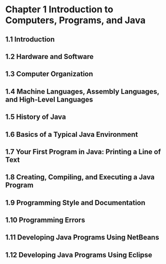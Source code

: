 <!-- Objectives
■To understand computer basics, programs, and operating systems
(§§1.2–1.4).
■To describe the relationship between Java and the World Wide Web
(§1.5).
■To understand the meaning of Java language specification, API,
JDK™, JRE™, and IDE (§1.6).
■To write a simple Java program (§1.7).
■To display output on the console (§1.7).
■To explain the basic syntax of a Java program (§1.7).
■To create, compile, and run Java programs (§1.8).
■To use sound Java programming style and document programs
properly (§1.9).
■To explain the differences between syntax errors, runtime errors, and
logic errors (§1.10).
■To develop Java programs using NetBeans™ (§1.11).
■To develop Java programs using Eclipse™ (§1.12).
Introduction
to Computers,
Programs, and Java™
CHAPTER
1
24  Chapter 1    Introduction to Computers, Programs, and Java™
bus
1.1  Introduction
The central theme of this book is to learn how to solve problems by writing a program.
This book is about programming. So, what is programming? The term programming means to
create (or develop) software, which is also called a program. In basic terms, software contains
instructions that tell a computer—or a computerized device—what to do.
Software is all around you, even in devices you might not think would need it. Of course,
you expect to find and use software on a personal computer, but software also plays a role in
running airplanes, cars, cell phones, and even toasters. On a personal computer, you use word
processors to write documents, web browsers to explore the Internet, and e-mail programs to
send and receive messages. These programs are all examples of software. Software develop-
ers create software with the help of powerful tools called programming languages.
This book teaches you how to create programs by using the Java programming language.
There are many programming languages, some of which are decades old. Each language was
invented for a specific purpose—to build on the strengths of a previous language, for exam-
ple, or to give the programmer a new and unique set of tools. Knowing there are so many
programming languages available, it would be natural for you to wonder which one is best.
However, in truth, there is no “best” language. Each one has its own strengths and weak-
nesses. Experienced programmers know one language might work well in some situations,
whereas a different language may be more appropriate in other situations. For this reason,
seasoned programmers try to master as many different programming languages as they can,
giving them access to a vast arsenal of software-development tools.
If you learn to program using one language, you should find it easy to pick up other lan-
guages. The key is to learn how to solve problems using a programming approach. That is the
main theme of this book.
You are about to begin an exciting journey: learning how to program. At the outset, it is
helpful to review computer basics, programs, and operating systems (OSs). If you are already
familiar with such terms as central processing unit (CPU), memory, disks, operating systems,
and programming languages, you may skip Sections 1.2–1.4.
1.2  What Is a Computer?
A computer is an electronic device that stores and processes data.
A computer includes both hardware and software. In general, hardware comprises the visi-
ble, physical elements of the computer, and software provides the invisible instructions that
control the hardware and make it perform specific tasks. Knowing computer hardware isn’t
essential to learning a programming language, but it can help you better understand the ef-
fects that a program’s instructions have on the computer and its components. This section
introduces computer hardware components and their functions.
A computer consists of the following major hardware components (see Figure 1.1):
■
■A central processing unit (CPU)
■
■Memory (main memory)
■
■Storage devices (such as disks and CDs)
■
■Input devices (such as the mouse and the keyboard)
■
■Output devices (such as monitors and printers)
■
■Communication devices (such as modems and network interface cards (NIC))
A computer’s components are interconnected by a subsystem called a bus. You can think
of a bus as a sort of system of roads running among the computer’s components; data and
power travel along the bus from one part of the computer to another. In personal computers,
Point
Key
what is programming?
programming
program
Point
Key
hardware
software
1.2  What Is a Computer?  25
the bus is built into the computer’s motherboard, which is a circuit case that connects all of
the parts of a computer together.
1.2.1  Central Processing Unit
The central processing unit (CPU) is the computer’s brain. It retrieves instructions from the
memory and executes them. The CPU usually has two components: a control unit and an
arithmetic/logic unit. The control unit controls and coordinates the actions of the other com-
ponents. The arithmetic/logic unit performs numeric operations (addition, subtraction, multi-
plication, and division) and logical operations (comparisons).
Today’s CPUs are built on small silicon semiconductor chips that contain millions of tiny
electric switches, called transistors, for processing information.
Every computer has an internal clock that emits electronic pulses at a constant rate. These
pulses are used to control and synchronize the pace of operations. A higher clock speed enables
more instructions to be executed in a given period of time. The unit of measurement of clock
speed is the hertz (Hz), with 1 Hz equaling 1 pulse per second. In the 1990s, computers mea-
sured clock speed in megahertz (MHz, i.e., 1 million pulses per second), but CPU speed has
been improving continuously; the clock speed of a computer is now usually stated in gigahertz
(GHz, i.e., 1 billion pulses per second). Intel’s newest processors run at about 3 GHz.
CPUs were originally developed with only one core. The core is the part of the processor
that performs the reading and executing of instructions. In order to increase the CPU pro-
cessing power, chip manufacturers are now producing CPUs that contain multiple cores. A
multicore CPU is a single component with two or more independent cores. Today’s consumer
computers typically have two, four, and even eight separate cores. Soon, CPUs with dozens or
even hundreds of cores will be affordable.
1.2.2  Bits and Bytes
Before we discuss memory, let’s look at how information (data and programs) are stored in
a computer.
A computer is really nothing more than a series of switches. Each switch exists in two
states: on or off. Storing information in a computer is simply a matter of setting a sequence of
switches on or off. If the switch is on, its value is 1. If the switch is off, its value is 0. These 0s
and 1s are interpreted as digits in the binary number system and are called bits (binary digits).
The minimum storage unit in a computer is a byte. A byte is composed of eight bits. A
small number such as 3 can be stored as a single byte. To store a number that cannot fit into a
single byte, the computer uses several bytes.
Data of various kinds, such as numbers and characters, are encoded as a series of bytes.
As a programmer, you don’t need to worry about the encoding and decoding of data, which
the computer system performs automatically, based on the encoding scheme. An encoding
scheme is a set of rules that govern how a computer translates characters and numbers into
data with which the computer can actually work. Most schemes translate each character into
motherboard
CPU
speed
hertz
megahertz
gigahertz
core
bits
byte
encoding scheme
Memory
e.g., Disk, CD,
and Tape
e.g., Modem,
and NIC
e.g., Keyboard,
Mouse
e.g., Monitor,
Printer
CPU
Bus
Storage
Devices
Communication
Devices
Input
Devices
Output
Devices
Figure 1.1  A computer consists of a CPU, memory, storage devices, input devices, output
devices, and communication devices.
26  Chapter 1    Introduction to Computers, Programs, and Java™
a predetermined string of bits. In the popular ASCII encoding scheme, for example, the char-
acter C is represented as 01000011 in 1 byte.
A computer’s storage capacity is measured in bytes and multiples of the byte, as follows:
■A kilobyte (KB) is about 1,000 bytes.
■A megabyte (MB) is about 1 million bytes.
■A gigabyte (GB) is about 1 billion bytes.
■A terabyte (TB) is about 1 trillion bytes.
A typical one-page word document might take 20 KB. Therefore, 1 MB can store 50 pages
of documents, and 1 GB can store 50,000 pages of documents. A typical two-hour high-­
resolution movie might take 8 GB, so it would require 160 GB to store 20 movies.
1.2.3  Memory
A computer’s memory consists of an ordered sequence of bytes for storing programs as well
as data with which the program is working. You can think of memory as the computer’s work
area for executing a program. A program and its data must be moved into the computer’s
memory before they can be executed by the CPU.
Every byte in the memory has a unique address, as shown in Figure 1.2. The address is
used to locate the byte for storing and retrieving the data. Since the bytes in the memory can
be accessed in any order, the memory is also referred to as random-access memory (RAM).
kilobyte (KB)
megabyte (MB)
gigabyte (GB)
terabyte (TB)
memory
unique address
RAM
01000011
01110010
01100101
01110111
00000011
Encoding for character C
Encoding for character r
Encoding for character e
Encoding for character w
Decimal number 3
2000
2001
2002
2003
2004
Memory address
Memory content
Figure 1.2  Memory stores data and program instructions in uniquely addressed memory
locations.
Today’s personal computers usually have at least 4 GB of RAM, but they more commonly
have 8 to 32 GB installed. Generally speaking, the more RAM a computer has, the faster it
can operate, but there are limits to this simple rule of thumb.
A memory byte is never empty, but its initial content may be meaningless to your program.
The current content of a memory byte is lost whenever new information is placed in it.
Like the CPU, memory is built on silicon semiconductor chips that have millions of tran-
sistors embedded on their surface. Compared to CPU chips, memory chips are less compli-
cated, slower, and less expensive.
1.2.4  Storage Devices
A computer’s memory (RAM) is a volatile form of data storage: Any information that has
been saved in memory is lost when the system’s power is turned off. Programs and data are
permanently stored on storage devices and are moved, when the computer actually uses them,
to memory, which operates at much faster speeds than permanent storage devices can.
storage devices
1.2  What Is a Computer?  27
There are four main types of storage devices:
■Magnetic disk drives
■Optical disc drives (CD and DVD)
■Universal serial bus (USB) flash drives
■Cloud storage
Drives are devices for operating a medium, such as disks and CDs. A storage medium
physically stores data and program instructions. The drive reads data from the medium and
writes data onto the medium.
Disks
A computer usually has at least one hard disk drive. Hard disks are used for permanently
storing data and programs. Newer computers have hard disks that can store from 1 terabyte
of data to 4 terabytes of data. Hard disk drives are usually encased inside the computer, but
removable hard disks are also available.
CDs and DVDs
CD stands for compact disc. There are three types of CDs: CD-ROM, CD-R, and CD-RW.
A CD-ROM is a prepressed disc. It was popular for distributing software, music, and video.
Software, music, and video are now increasingly distributed on the Internet without using
CDs. A CD-R (CD-Recordable) is a write-once medium. It can be used to record data once
and read any number of times. A CD-RW (CD-ReWritable) can be used like a hard disk; that
is, you can write data onto the disc, then overwrite that data with new data. A single CD can
hold up to 700 MB.
DVD stands for digital versatile disc or digital video disc. DVDs and CDs look alike, and
you can use either to store data. A DVD can hold more information than a CD; a standard
DVD’s storage capacity is 4.7 GB. There are two types of DVDs: DVD-R (Recordable) and
DVD-RW (ReWritable).
USB Flash Drives
Universal serial bus (USB) connectors allow the user to attach many kinds of peripheral de-
vices to the computer. You can use an USB to connect a printer, digital camera, mouse, exter-
nal hard disk drive, and other devices to the computer.
An USB flash drive is a device for storing and transporting data. A flash drive is small—about
the size of a pack of gum. It acts like a portable hard drive that can be plugged into your com-
puter’s USB port. USB flash drives are currently available with up to 256 GB storage capacity.
Cloud Storage
Storing data on the cloud is becoming popular. Many companies provide cloud service on the
Internet. For example, you can store Microsoft Office documents in Google Docs. Google
Docs can be accessed from docs.google.com on the Chrome browser. The documents can be
easily shared with others. Microsoft OneDrive is provided free to Windows user for storing
files. The data stored in the cloud can be accessed from any device on the Internet.
1.2.5  Input and Output Devices
Input and output devices let the user communicate with the computer. The most common
input devices are the keyboard and mouse. The most common output devices are monitors
and printers.
drive
hard disk
CD-ROM
CD-R
CD-RW
DVD
28  Chapter 1    Introduction to Computers, Programs, and Java™
network interface card (NIC)
local area network (LAN)
The Keyboard
A keyboard is a device for entering input. Compact keyboards are available without a nu-
meric keypad.
Function keys are located across the top of the keyboard and are prefaced with the letter F.
Their functions depend on the software currently being used.
A modifier key is a special key (such as the Shift, Alt, and Ctrl keys) that modifies the nor-
mal action of another key when the two are pressed simultaneously.
The numeric keypad, located on the right side of most keyboards, is a separate set of keys
styled like a calculator to use for quickly entering numbers.
Arrow keys, located between the main keypad and the numeric keypad, are used to move
the mouse pointer up, down, left, and right on the screen in many kinds of programs.
The Insert, Delete, Page Up, and Page Down keys are used in word processing and other
programs for inserting text and objects, deleting text and objects, and moving up or down
through a document one screen at a time.
The Mouse
A mouse is a pointing device. It is used to move a graphical pointer (usually in the shape of
an arrow) called a cursor around the screen, or to click on-screen objects (such as a button) to
trigger them to perform an action.
The Monitor
The monitor displays information (text and graphics). The screen resolution and dot pitch
determine the quality of the display.
The screen resolution specifies the number of pixels in horizontal and vertical dimensions of the
display device. Pixels (short for “picture elements”) are tiny dots that form an image on the screen.
A common resolution for a 17-inch screen, for example, is 1,024 pixels wide and 768 pixels high.
The resolution can be set manually. The higher the resolution, the sharper and clearer the image is.
The dot pitch is the amount of space between pixels, measured in millimeters. The smaller
the dot pitch, the sharper is the display.
Touchscreens
The cellphones, tablets, appliances, electronic voting machines, as well as some computers
use touchscreens. A touchscreen is integrated with a monitor to enable users to enter input
and control the display using a finger.
1.2.6  Communication Devices
Computers can be networked through communication devices, such as a dial-up modem
­(modulator/demodulator), a digital subscriber line (DSL) or cable modem, a wired network
interface card, or a wireless adapter.
■A dial-up modem uses a phone line to dial a phone number to connect to the Internet
and can transfer data at a speed up to 56,000 bps (bits per second).
■A digital subscriber line (DSL) connection also uses a standard phone line, but it can
transfer data 20 times faster than a standard dial-up modem. Dial-up modem was
used in the 90s and is now replaced by DSL and cable modem.
■A cable modem uses the cable line maintained by the cable company and is generally
faster than DSL.
■A network interface card (NIC) is a device that connects a computer to a local area
network (LAN). LANs are commonly used to connect computers within a limited
function key
modifier key
numeric keypad
arrow keys
Insert key
Delete key
Page Up key
Page Down key
screen resolution
pixels
dot pitch
dial-up modem
digital subscriber line (DSL)
cable modem
1.3  Programming Languages  29
area such as a school, a home, and an office. A high-speed NIC called 1000BaseT
can transfer data at 1,000 million bits per second (mbps).
■
■Wi-Fi, a special type of wireless networking, is common in homes, businesses, and
schools to connect computers, phones, tablets, and printers to the Internet without
the need for a physical wired connection.
Note
Answers to the CheckPoint questions are available at www.pearsonglobaleditions
.com/liang. Choose this book and click Companion Website to select CheckPoint.
1.2.1	 What are hardware and software?
1.2.2	 List the five major hardware components of a computer.
1.2.3	 What does the acronym CPU stand for? What unit is used to measure CPU speed?
1.2.4	 What is a bit? What is a byte?
1.2.5	 What is memory for? What does RAM stand for? Why is memory called RAM?
1.2.6	 What unit is used to measure memory size? What unit is used to measure disk size?
1.2.7	 What is the primary difference between memory and a storage device?
1.3  Programming Languages
Computer programs, known as software, are instructions that tell a computer what to do.
Computers do not understand human languages, so programs must be written in a language a
computer can use. There are hundreds of programming languages, and they were developed
to make the programming process easier for people. However, all programs must be con-
verted into the instructions the computer can execute.
1.3.1  Machine Language
A computer’s native language, which differs among different types of computers, is its
­machine language—a set of built-in primitive instructions. These instructions are in the form
of binary code, so if you want to give a computer an instruction in its native language, you
have to enter the instruction as binary code. For example, to add two numbers, you might
have to write an instruction in binary code as follows:
1101101010011010
1.3.2  Assembly Language
Programming in machine language is a tedious process. Moreover, programs written in ma-
chine language are very difficult to read and modify. For this reason, assembly language was
created in the early days of computing as an alternative to machine languages. Assembly
language uses a short descriptive word, known as a mnemonic, to represent each of the
­machine-language instructions. For example, the mnemonic add typically means to add num-
bers, and sub means to subtract numbers. To add the numbers 2 and 3 and get the result, you
might write an instruction in assembly code as follows:
add 2, 3, result
Assembly languages were developed to make programming easier. However, because
the computer cannot execute assembly language, another program—called an assembler—is
used to translate assembly-language programs into machine code, as shown in Figure 1.3.
Writing code in assembly language is easier than in machine language. However, it is still
tedious to write code in assembly language. An instruction in assembly language essentially
million bits per second (mbps)
Wi-Fi
Point
Check
Point
Key
machine language
assembly language
assembler
30  Chapter 1    Introduction to Computers, Programs, and Java™
corresponds to an instruction in machine code. Writing in assembly language requires that
you know how the CPU works. Assembly language is referred to as a low-level language,
because assembly language is close in nature to machine language and is machine dependent.
1.3.3  High-Level Language
In the 1950s, a new generation of programming languages known as high-level languages
emerged. They are platform independent, which means that you can write a program in a
high-level language and run it in different types of machines. High-level languages are similar
to English and easy to learn and use. The instructions in a high-level programming language
are called statements. Here, for example, is a high-level language statement that computes the
area of a circle with a radius of 5:
area = 5 * 5 * 3.14159;
There are many high-level programming languages, and each was designed for a specific
purpose. Table 1.1 lists some popular ones.
low-level language
high-level language
statement
Table 1.1  Popular High-Level Programming Languages
Language
Description
Ada
Named for Ada Lovelace, who worked on mechanical general-purpose computers. ­Developed for the Department
of Defense and used mainly in defense projects.
BASIC
Beginner’s All-purpose Symbolic Instruction Code. Designed to be learned and used easily by beginners.
C
Developed at Bell Laboratories. Combines the power of an assembly language with the ease of use and portability
of a high-level language.
C++
An object-oriented language, based on C
C#
Pronounced “C Sharp.” An object-oriented programming language developed by Microsoft.
COBOL
COmmon Business Oriented Language. Used for business applications.
FORTRAN
FORmula TRANslation. Popular for scientific and mathematical applications.
Java
Developed by Sun Microsystems, now part of Oracle. An object-oriented programming language, widely used for
developing platform-independent Internet applications.
JavaScript
A Web programming language developed by Netscape
Pascal
Named for Blaise Pascal, who pioneered calculating machines in the seventeenth century. A simple, structured,
general-purpose language primarily for teaching programming.
Python
A simple general-purpose scripting language good for writing short programs.
Visual Basic
Visual Basic was developed by Microsoft. Enables the programmers to rapidly develop Windows-based
applications.
Assembler
Assembly Source File
...
add 2, 3, result
...
Machine-Code File
...
1101101010011010
...
Figure 1.3  An assembler translates assembly-language instructions into machine code.
A program written in a high-level language is called a source program or source code.
Because a computer cannot execute a source program, a source program must be translated
into machine code for execution. The translation can be done using another programming tool
called an interpreter or a compiler.
source program
source code
interpreter
compiler
1.4  Operating Systems  31
■
■An interpreter reads one statement from the source code, translates it to the machine
code or virtual machine code, then executes it right away, as shown in Figure 1.4a. Note
a statement from the source code may be translated into several machine instructions.
■
■A compiler translates the entire source code into a machine-code file, and the
­machine-code file is then executed, as shown in Figure 1.4b.
Machine-Code File
...
0101100011011100
1111100011000100
...
High-Level Source File
...
area = 5 * 5 * 3.1415;
...
(b)
Compiler
Executor
High-Level Source File
...
 area = 5 * 5 * 3.1415;
...
(a)
Interpreter
Output
Output
Figure 1.4  (a) An interpreter translates and executes a program one statement at a time. (b) A compiler translates the
entire source program into a machine-language file for execution.
User
Application Programs
Operating System
Hardware
Figure 1.5  Users and applications access the computer’s hardware via the operating system.
1.4  Operating Systems
The operating system (OS) is the most important program that runs on a computer.
The OS manages and controls a computer’s activities.
The popular operating systems for general-purpose computers are Microsoft Windows, Mac
OS, and Linux. Application programs, such as a web browser or a word processor, cannot run
unless an operating system is installed and running on the computer. Figure 1.5 shows the
interrelationship of hardware, operating system, application software, and the user.
Point
Key
operating system (OS)
1.3.1	 What language does the CPU understand?
1.3.2	 What is an assembly language? What is an assembler?
1.3.3	 What is a high-level programming language? What is a source program?
1.3.4	 What is an interpreter? What is a compiler?
1.3.5	 What is the difference between an interpreted language and a compiled language?
Point
Check
32  Chapter 1    Introduction to Computers, Programs, and Java™
The major tasks of an operating system are as follows:
■
■Controlling and monitoring system activities
■
■Allocating and assigning system resources
■
■Scheduling operations
1.4.1  Controlling and Monitoring System Activities
Operating systems perform basic tasks, such as recognizing input from the keyboard, sending
output to the monitor, keeping track of files and folders on storage devices, and controlling
peripheral devices such as disk drives and printers. An operating system must also ensure
different programs and users working at the same time do not interfere with each other. In
addition, the OS is responsible for security, ensuring unauthorized users and programs are not
allowed to access the system.
1.4.2  Allocating and Assigning System Resources
The operating system is responsible for determining what computer resources a program
needs (such as CPU time, memory space, disks, and input and output devices) and for allocat-
ing and assigning them to run the program.
1.4.3  Scheduling Operations
The OS is responsible for scheduling programs’ activities to make efficient use of system
resources. Many of today’s operating systems support techniques such as multiprogramming,
multithreading, and multiprocessing to increase system performance.
Multiprogramming allows multiple programs such as Microsoft Word, E-mail, and web
browser to run simultaneously by sharing the same CPU. The CPU is much faster than the
computer’s other components. As a result, it is idle most of the time—for example, while
waiting for data to be transferred from a disk or waiting for other system resources to respond.
A multiprogramming OS takes advantage of this situation by allowing multiple programs to
use the CPU when it would otherwise be idle. For example, multiprogramming enables you to
use a word processor to edit a file at the same time as your web browser is downloading a file.
Multithreading allows a single program to execute multiple tasks at the same time. For
instance, a word-processing program allows users to simultaneously edit text and save it to a
disk. In this example, editing and saving are two tasks within the same program. These two
tasks may run concurrently.
Multiprocessing is similar to multithreading. The difference is that multithreading is for
running multithreads concurrently within one program, but multiprocessing is for running
multiple programs concurrently using multiple processors.
1.4.1	 What is an operating system? List some popular operating systems.
1.4.2	 What are the major responsibilities of an operating system?
1.4.3	 What are multiprogramming, multithreading, and multiprocessing?
1.5  Java, the World Wide Web, and Beyond
Java is a powerful and versatile programming language for developing software run-
ning on mobile devices, desktop computers, and servers.
This book introduces Java programming. Java was developed by a team led by James Gosling
at Sun Microsystems. Sun Microsystems was purchased by Oracle in 2010. Originally called
Oak, Java was designed in 1991 for use in embedded chips in consumer electronic appliances.
multiprogramming
multithreading
multiprocessing
Point
Check
Point
Key
In 1995, renamed Java, it was redesigned for developing web applications. For the history of
Java, see www.java.com/en/javahistory/index.jsp.
Java has become enormously popular. Its rapid rise and wide acceptance can be traced to its de-
sign characteristics, particularly its promise that you can write a program once and run it ­anywhere.
As stated by its designer, Java is simple, object oriented, distributed, ­interpreted, robust, secure,
architecture neutral, portable, high performance, multithreaded, and dynamic. For the anatomy of
Java characteristics, see liveexample.pearsoncmg.com/etc/JavaCharacteristics.pdf.
Java is a full-featured, general-purpose programming language that can be used to develop
robust mission-critical applications. It is employed not only on desktop computers, but also
on servers and mobile devices. Today, more than 3 billion devices run Java. Most major
companies use Java in some applications. Most server-side applications were developed using
Java. Java was used to develop the code to communicate with and control the robotic rover on
Mars. The software for Android cell phones is developed using Java.
Java initially became attractive because Java programs can run from a web browser. Such
programs are called applets. Today applets are no longer allowed to run from a Web browser
due to security issues. Java, however, is now very popular for developing applications on web
servers. These applications process data, perform computations, and generate dynamic web-
pages. Many commercial Websites are developed using Java on the backend.
1.5.1	 Who invented Java? Which company owns Java now?
1.5.2	 What is a Java applet?
1.5.3	 What programming language does Android use?
1.6  The Java Language Specification, API, JDK,
JRE, and IDE
Java syntax is defined in the Java language specification, and the Java library is de-
fined in the Java application program interface (API). The JDK is the software for
compiling and running Java programs. An IDE is an integrated development environ-
ment for rapidly developing programs.
Computer languages have strict rules of usage. If you do not follow the rules when writing a
program, the computer will not be able to understand it. The Java language specification and
the Java API define the Java standards.
The Java language specification is a technical definition of the Java programming
­language’s syntax and semantics. You can find the complete Java language specification at
docs.oracle.com/javase/specs/.
The application program interface (API), also known as library, contains predefined
classes and interfaces for developing Java programs. The API is still expanding. You can
view the latest Java API documentation at https://docs.oracle.com/en/java/javase/11/.
Java is a full-fledged and powerful language that can be used in many ways. It comes in
three editions:
■
■Java Standard Edition (Java SE) to develop client-side applications. The applica-
tions can run on desktop.
■
■Java Enterprise Edition (Java EE) to develop server-side applications, such as Java
servlets, JavaServer Pages (JSP), and JavaServer Faces (JSF).
■
■Java Micro Edition (Java ME) to develop applications for mobile devices, such as
cell phones.
This book uses Java SE to introduce Java programming. Java SE is the foundation upon
which all other Java technology is based. There are many versions of Java SE. The latest,
Point
Check
Point
Key
Java language specification
API
library
Java SE, EE, and ME
1.6  The Java Language Specification, API, JDK, JRE, and IDE    33
34  Chapter 1    Introduction to Computers, Programs, and Java™
keyword
Java SE 11 (or simply Java 11), is used in this book. Oracle releases each version with a Java
Development Toolkit (JDK). For Java 11, the Java Development Toolkit is called JDK 11.
The JDK consists of a set of separate programs, each invoked from a command line, for
compiling, running, and testing Java programs. The program for running Java programs is
known as Java Runtime Environment (JRE). Instead of using the JDK, you can use a Java de-
velopment tool (e.g., NetBeans, Eclipse, and TextPad)—software that provides an integrated
development environment (IDE) for developing Java programs quickly. Editing, compiling,
building, debugging, and online help are integrated in one graphical user interface. You sim-
ply enter source code in one window or open an existing file in a window, and then click a
button or menu item or press a function key to compile and run the program.
1.6.1	 What is the Java language specification?
1.6.2	 What does JDK stand for? What does JRE stand for?
1.6.3	 What does IDE stand for?
1.6.4	 Are tools like NetBeans and Eclipse different languages from Java, or are they dia-
lects or extensions of Java?
1.7  A Simple Java Program
A Java program is executed from the main method in the class.
Let’s begin with a simple Java program that displays the message Welcome to Java!
on the console. (The word console is an old computer term that refers to the text entry and
display device of a computer. Console input means to receive input from the keyboard, and
console output means to display output on the monitor.) The program is given in Listing 1.1.
Listing 1.1 
Welcome.java
1  public class Welcome {
2    public static void main(String[] args) {
3      // Display message Welcome to Java! on the console
4      System.out.println("Welcome to Java!");
5    }
6  }
Java Development Toolkit
(JDK)
Java Runtime Environment
(JRE)
Integrated development
environment
Point
Check
Point
Key
what is a console?
console input
console output
VideoNote
Your first Java program
class
main method
display message
Welcome to Java!
Note the line numbers are for reference purposes only; they are not part of the program.
So, don’t type line numbers in your program.
Line 1 defines a class. Every Java program must have at least one class. Each class has a
name. By convention, class names start with an uppercase letter. In this example, the class
name is Welcome.
Line 2 defines the main method. The program is executed from the main method. A class
may contain several methods. The main method is the entry point where the program begins
execution.
A method is a construct that contains statements. The main method in this program con-
tains the System.out.println statement. This statement displays the string Welcome to
Java! on the console (line 4). String is a programming term meaning a sequence of charac-
ters. A string must be enclosed in double quotation marks. Every statement in Java ends with
a semicolon (;), known as the statement terminator.
Keywords have a specific meaning to the compiler and cannot be used for other purposes
in the program. For example, when the compiler sees the word class, it understands that
line numbers
class name
main method
string
statement terminator
1.7  A Simple Java Program  35
the word after class is the name for the class. Other keywords in this program are public,
static, and void.
Line 3 is a comment that documents what the program is and how it is constructed.
Comments help programmers to communicate and understand the program. They are not pro-
gramming statements, and thus are ignored by the compiler. In Java, comments are preceded
by two slashes (//) on a line, called a line comment, or enclosed between /* and */ on one or
several lines, called a block comment or paragraph comment. When the compiler sees //, it
ignores all text after // on the same line. When it sees /*, it scans for the next */ and ignores
any text between /* and */. Here are examples of comments:
// This application program displays Welcome to Java!
/* This application program displays Welcome to Java! */
/* This application program
   displays Welcome to Java! */
A pair of braces in a program forms a block that groups the program’s components. In
Java, each block begins with an opening brace ({) and ends with a closing brace (}). Every
class has a class block that groups the data and methods of the class. Similarly, every method
has a method block that groups the statements in the method. Blocks can be nested, meaning
that one block can be placed within another, as shown in the following code:
comment
line comment
block comment
block
match braces
case sensitive
public class Welcome {
  public static void main(String[] args) {
    System.out.println("Welcome to Java!");
 }
}
Method block
Class block
Tip
An opening brace must be matched by a closing brace. Whenever you type an opening
brace, immediately type a closing brace to prevent the missing-brace error. Most Java
IDEs automatically insert the closing brace for each opening brace.
Caution
Java source programs are case sensitive. It would be wrong, for example, to replace
main in the program with Main.
You have seen several special characters (e.g., { }, //, ;) in the program. They are
used in almost every program. Table 1.2 summarizes their uses.
The most common errors you will make as you learn to program will be syntax errors.
Like any programming language, Java has its own syntax, and you need to write code that
conforms to the syntax rules. If your program violates a rule—for example, if the semicolon
is missing, a brace is missing, a quotation mark is missing, or a word is misspelled—the Java
special characters
common errors
syntax rules
Table 1.2  Special Characters
Character
Name
Description
{}
Opening and closing braces
Denote a block to enclose statements.
()
Opening and closing parentheses
Used with methods.
[]
Opening and closing brackets
Denote an array.
//
Double slashes
Precede a comment line.
""
Opening and closing quotation marks
Enclose a string (i.e., sequence of characters).
;
Semicolon
Mark the end of a statement.
36  Chapter 1    Introduction to Computers, Programs, and Java™
compiler will report syntax errors. Try to compile the program with these errors and see what
the compiler reports.
Note
You are probably wondering why the main method is defined this way and why
System.out.println(...) is used to display a message on the console. For the
time being, simply accept that this is how things are done. Your questions will be fully
answered in subsequent chapters.
The program in Listing 1.1 displays one message. Once you understand the program, it
is easy to extend it to display more messages. For example, you can rewrite the program to
display three messages, as shown in Listing 1.2.
Listing 1.2 
WelcomeWithThreeMessages.java
1  public class WelcomeWithThreeMessages {
2    public static void main(String[] args) {
3      System.out.println("Programming is fun!");
4      System.out.println("Fundamentals First");
5      System.out.println("Problem Driven");
6    }
7  }
class
main method
display message
Programming is fun!
Fundamentals First
Problem Driven
Further, you can perform mathematical computations and display the result on the console.
Listing 1.3 gives an example of evaluating 10.5 + 2 * 3
45 - 3.5
.
Listing 1.3 
ComputeExpression.java
1  public class ComputeExpression {
2    public static void main(String[] args) {
3      System.out.print("(10.5 + 2 * 3) / (45 – 3.5) = ");
4      System.out.println((10.5 + 2 * 3) / (45 – 3.5));
5    }
6  }
class
main method
compute expression
(10.5 + 2 * 3) / (45 – 3.5) = 0.39759036144578314
The print method in line 3
System.out.print("(10.5 + 2 * 3) / (45 – 3.5) = ");
is identical to the println method except that println moves to the beginning of the next
line after displaying the string, but print does not advance to the next line when completed.
The multiplication operator in Java is *. As you can see, it is a straightforward process to
translate an arithmetic expression to a Java expression. We will discuss Java expressions fur­
ther in Chapter 2.
1.7.1
What is a keyword? List some Java keywords.
1.7.2
Is Java case sensitive? What is the case for Java keywords?
print vs. println
Point
Check
1.8  Creating, Compiling, and Executing a Java Program  37
1.7.3
What is a comment? Is the comment ignored by the compiler? How do you denote a
comment line and a comment paragraph?
1.7.4
What is the statement to display a string on the console?
1.7.5
Show the output of the following code:
public class Test {
  public static void main(String[] args) {
    System.out.println("3.5 * 4 / 2 – 2.5 is ");
    System.out.println(3.5 * 4 / 2 – 2.5);
  }
}
1.8  Creating, Compiling, and Executing a Java Program
You save a Java program in a .java file and compile it into a .class file. The .class file
is executed by the Java Virtual Machine (JVM).
You have to create your program and compile it before it can be executed. This process is
repetitive, as shown in Figure 1.6. If your program has compile errors, you have to modify
the program to fix them, then recompile it. If your program has runtime errors or does not
produce the correct result, you have to modify the program, recompile it, and execute it again.
You can use any text editor or IDE to create and edit a Java source-code file. This sec-
tion demonstrates how to create, compile, and run Java programs from a command window.
Sections 1.11 and 1.12 will introduce developing Java programs using NetBeans and Eclipse.
From the command window, you can use a text editor such as Notepad to create the Java
source-code file, as shown in Figure 1.7.
Point
Key
command window
Result
Compile Source Code
e.g., javac Welcome.java
Saved on the disk
Stored on the disk
If compile errors occur
If runtime errors or incorrect result
Source code (developed by the programmer)
Bytecode (generated by the compiler for JVM
to read and interpret)
…
Method Welcome()
  0 aload_0
  …
Method void main(java.lang.String[])
  0 getstatic #2 …
  3 ldc #3 <String "Welcome to Java!">
  5 invokevirtual #4 …
  8 return
public class Welcome {
  public static void main(String[] args) {
    System.out.println("Welcome to Java!");
  }
}
Run Bytecode
e.g., java Welcome
Source Code
Bytecode
“Welcome to Java” is displayed on the console
Welcome to Java!
Create/Modify Source Code
Figure 1.6  The Java program-development process consists of repeatedly creating/modifying source code, compiling,
and executing programs.
38  Chapter 1    Introduction to Computers, Programs, and Java™
Note
The source file must end with the extension .java and must have the same exact
name as the public class name. For example, the file for the source code in Listing 1.1
should be named Welcome.java, since the public class name is Welcome.
A Java compiler translates a Java source file into a Java bytecode file. The following com-
mand compiles Welcome.java:
javac Welcome.java
Note
You must first install and configure the JDK before you can compile and run programs.
See Supplement I.A, Installing and Configuring JDK 11, for how to install the JDK and
set up the environment to compile and run Java programs. If you have trouble compil-
ing and running programs, see Supplement I.B, Compiling and Running Java from the
Command Window. This supplement also explains how to use basic DOS commands
and how to use Windows Notepad to create and edit files. All the supplements are
accessible from the Companion Website.
If there aren’t any syntax errors, the compiler generates a bytecode file with a .class
extension. Thus, the preceding command generates a file named Welcome.class, as shown in
Figure 1.8a. The Java language is a high-level language, but Java bytecode is a low-level lan-
guage. The bytecode is similar to machine instructions but is architecture neutral and can run
on any platform that has a Java Virtual Machine (JVM), as shown in Figure 1.8b. Rather than
a physical machine, the virtual machine is a program that interprets Java bytecode. This is
one of Java’s primary advantages: Java bytecode can run on a variety of hardware platforms
and operating systems. Java source code is compiled into Java bytecode, and Java bytecode
is interpreted by the JVM. Your Java code may use the code in the Java library. The JVM
executes your code along with the code in the library.
file name Welcome.java,
compile
Supplement I.B
Supplement I.C
.class bytecode file
bytecode
Java Virtual Machine (JVM)
Figure 1.7  You can create a Java source file using Windows Notepad.
Figure 1.8  (a) Java source code is translated into bytecode. (b) Java bytecode can be executed on any computer with a
Java Virtual Machine.
J
a
v
a

V
i
r
t
u
a
l

M
a
c
h
i
n
e

Any
Computer
J
a
v
a

B
y
t
e
c
o
d
e

Welcome.java
(Java source-
code file)
Welcome.class
(Java bytecode
executable file)
Library Code
JVM
Java
Compiler
compiled
by
generates
executed
by
(a)
(b)
1.8  Creating, Compiling, and Executing a Java Program  39
To execute a Java program is to run the program’s bytecode. You can execute the bytecode
on any platform with a JVM, which is an interpreter. It translates the individual instructions
in the bytecode into the target machine language code one at a time, rather than the whole
program as a single unit. Each step is executed immediately after it is translated.
The following command runs the bytecode for Listing 1.1:
java Welcome
Figure 1.9 shows the javac command for compiling Welcome.java. The compiler gener-
ates the Welcome.class file, and this file is executed using the java command.
Note
For simplicity and consistency, all source-code and class files used in this book are
placed under c:\book unless specified otherwise.
run
interpret bytecode
javac command
java command
c:\book
VideoNote
Compile and Run a Java
Program
Run
Compile
Show files
Figure 1.9  The output of Listing 1.1 displays the message “Welcome to Java!”
Caution
Do not use the extension .class in the command line when executing the program. Use
java ClassName to run the program. If you use java ClassName.class in the
command line, the system will attempt to fetch ClassName.class.class.
Note
In JDK 11, you can use java ClassName.java to compile and run a single-file
source code program. This command combines compiling and running in one com-
mand. A single-file source code program contains only one class in the file. This is the
case for all of our programs in the first eight chapters.
Tip
If you execute a class file that does not exist, a NoClassDefFoundError will occur.
If you execute a class file that does not have a main method or you mistype the main
method (e.g., by typing Main instead of main), a NoSuchMethodError will occur.
Note
When executing a Java program, the JVM first loads the bytecode of the class to
memory using a program called the class loader. If your program uses other classes,
the class loader dynamically loads them just before they are needed. After a class is
loaded, the JVM uses a program called the bytecode verifier to check the validity of the
java ClassName
NoClassDefFoundError
NoSuchMethodError
class loader
bytecode verifier
40  Chapter 1    Introduction to Computers, Programs, and Java™
bytecode and to ensure that the bytecode does not violate Java’s security restrictions.
Java enforces strict security to make sure Java class files are not tampered with and do
not harm your computer.
Pedagogical Note
Your instructor may require you to use packages for organizing programs. For example,
you may place all programs in this chapter in a package named chapter 1. For instruc-
tions on how to use packages, see Supplement I.F, Using Packages to Organize the
Classes in the Text.
1.8.1	 What is the Java source filename extension, and what is the Java bytecode filename
extension?
1.8.2	 What are the input and output of a Java compiler?
1.8.3	 What is the command to compile a Java program?
1.8.4	 What is the command to run a Java program?
1.8.5	 What is the JVM?
1.8.6	 Can Java run on any machine? What is needed to run Java on a computer?
1.8.7	 If a NoClassDefFoundError occurs when you run a program, what is the cause
of the error?
1.8.8	 If a NoSuchMethodError occurs when you run a program, what is the cause of the
error?
1.9  Programming Style and Documentation
Good programming style and proper documentation make a program easy to read and
help programmers prevent errors.
Programming style deals with what programs look like. A program can compile and run
properly even if written on only one line, but writing it all on one line would be a bad pro-
gramming style because it would be hard to read. Documentation is the body of explanatory
remarks and comments pertaining to a program. Programming style and documentation are
as important as coding. Good programming style and appropriate documentation reduce the
chance of errors and make programs easy to read. This section gives several guidelines.
For more detailed guidelines, see Supplement I.C, Java Coding Style Guidelines, on the
Companion Website.
1.9.1  Appropriate Comments and Comment Styles
Include a summary at the beginning of the program that explains what the program does, its key
features, and any unique techniques it uses. In a long program, you should also include com-
ments that introduce each major step and explain anything that is difficult to read. It is important
to make comments concise so that they do not crowd the program or make it difficult to read.
In addition to line comments (beginning with //) and block comments (beginning with /*),
Java supports comments of a special type, referred to as javadoc comments. javadoc com-
ments begin with /** and end with */. They can be extracted into an HTML file using the
JDK’s javadoc command. For more information, see Supplement III.X, javadoc Comments,
on the Companion Website.
Use javadoc comments (/**  .  .  .  */) for commenting on an entire class or an entire
method. These comments must precede the class or the method header in order to be extracted into
a javadoc HTML file. For commenting on steps inside a method, use line comments (//). To see
an example of a javadoc HTML file, check out liveexample.pearsoncmg.com/javadoc/Exercise1.
html. Its corresponding Java code is shown in liveexample.pearsoncmg.com/javadoc/Exercise1.txt.
use package
Point
Check
Point
Key
programming style
documentation
javadoc comment
1.10  Programming Errors  41
1.9.2  Proper Indentation and Spacing
A consistent indentation style makes programs clear and easy to read, debug, and maintain.
Indentation is used to illustrate the structural relationships between a program’s components
or statements. Java can read the program even if all of the statements are on the same long
line, but humans find it easier to read and maintain code that is aligned properly. Indent each
subcomponent or statement at least two spaces more than the construct within which it is
nested.
A single space should be added on both sides of a binary operator, as shown in (a), rather
in (b).
System.out.println(3 + 4 * 4);
System.out.println(3+4*4);
(a) Good style
(b) Bad style
1.9.3  Block Styles
A block is a group of statements surrounded by braces. There are two popular styles, next-line
style and end-of-line style, as shown below.
public class Test
{
  public static void main(String[] args)
  {
    System.out.println("Block Styles");
  }
}
public class Test {
  public static void main(String[] args) {
    System.out.println("Block Styles");
  }
}
Next-line style
End-of-line style
The next-line style aligns braces vertically and makes programs easy to read, whereas the
end-of-line style saves space and may help avoid some subtle programming errors. Both are
acceptable block styles. The choice depends on personal or organizational preference. You
should use a block style consistently—mixing styles is not recommended. This book uses the
end-of-line style to be consistent with the Java API source code.
1.9.1	 Reformat the following program according to the programming style and documen-
tation guidelines. Use the end-of-line brace style.
public class Test
{
  // Main method
public static void main(String[] args) {
  /** Display output */
  System.out.println("Welcome to Java");
  }
}
1.10  Programming Errors
Programming errors can be categorized into three types: syntax errors, runtime
errors, and logic errors.
1.10.1  Syntax Errors
Errors that are detected by the compiler are called syntax errors or compile errors. Syntax
errors result from errors in code construction, such as mistyping a keyword, omitting some
necessary punctuation, or using an opening brace without a corresponding closing brace.
indent code
Point
Check
Point
Key
syntax errors
compile errors
42  Chapter 1    Introduction to Computers, Programs, and Java™
These errors are usually easy to detect because the compiler tells you where they are and
what caused them. For example, the program in Listing 1.4 has a syntax error, as shown in
Figure 1.10.
Listing 1.4 
ShowSyntaxErrors.java
1  public class ShowSyntaxErrors {
2    public static main(String[] args) {
3      System.out.println("Welcome to Java);
4    }
5  }
Four errors are reported, but the program actually has two errors:
■
■The keyword void is missing before main in line 2.
■
■The string Welcome to Java should be closed with a closing quotation mark in
line 3.
Since a single error will often display many lines of compile errors, it is a good practice
to fix errors from the top line and work downward. Fixing errors that occur earlier in the pro-
gram may also fix additional errors that occur later.
Compile
Figure 1.10  The compiler reports syntax errors.
Tip
If you don’t know how to correct an error, compare your program closely, character by
character, with similar examples in the text. In the first few weeks of this course, you
will probably spend a lot of time fixing syntax errors. Soon you will be familiar with Java
syntax, and can quickly fix syntax errors.
1.10.2  Runtime Errors
Runtime errors are errors that cause a program to terminate abnormally. They occur while
a program is running if the environment detects an operation that is impossible to carry out.
Input mistakes typically cause runtime errors. An input error occurs when the program is
waiting for the user to enter a value, but the user enters a value that the program cannot han-
dle. For instance, if the program expects to read in a number, but instead the user enters a
string, this causes data-type errors to occur in the program.
fix syntax errors
runtime errors
1.10  Programming Errors  43
Another example of runtime errors is division by zero. This happens when the divisor is
zero for integer divisions. For instance, the program in Listing 1.5 would cause a runtime
error, as shown in Figure 1.11.
Listing 1.5 
ShowRuntimeErrors.java
1  public class ShowRuntimeErrors {
2    public static void main(String[] args) {
3      System.out.println(1 / 0);
4    }
5  }
runtime error
Run
Figure 1.11  The runtime error causes the program to terminate abnormally.
1.10.3  Logic Errors
Logic errors occur when a program does not perform the way it was intended to. Errors of
this kind occur for many different reasons. For example, suppose you wrote the program in
Listing 1.6 to convert Celsius 35 degrees to a Fahrenheit degree:
Listing 1.6 
ShowLogicErrors.java
1  public class ShowLogicErrors {
2    public static void main(String[] args) {
3      System.out.print("Celsius 35 is Fahrenheit degree ");
4      System.out.println((9 / 5) * 35 + 32);
5    }
6  }
logic errors
You will get Fahrenheit 67 degrees, which is wrong. It should be 95.0. In Java, the divi-
sion for integers is the quotient—the fractional part is truncated—so in Java 9 / 5 is 1. To
get the correct result, you need to use 9.0 / 5, which results in 1.8.
In general, syntax errors are easy to find and easy to correct because the compiler gives
indications as to where the errors came from and why they are wrong. Runtime errors are
not difficult to find, either, since the reasons and locations for the errors are displayed on
the console when the program aborts. Finding logic errors, on the other hand, can be very
challenging. In the upcoming chapters, you will learn the techniques of tracing programs and
finding logic errors.
1.10.4  Common Errors
Missing a closing brace, missing a semicolon, missing quotation marks for strings, and mis-
spelling names are common errors for new programmers.
Celsius 35 is Fahrenheit degree 67
44  Chapter 1    Introduction to Computers, Programs, and Java™
Common Error 1: Missing Braces
The braces are used to denote a block in the program. Each opening brace must be matched
by a closing brace. A common error is missing the closing brace. To avoid this error, type a
closing brace whenever an opening brace is typed, as shown in the following example:
public class Welcome {
}
Type this closing brace right away to match the
opening brace
public static void main(String[] args) {
System.out.println("Programming is fun!");
System.out.println("Fundamentals First");
System.out.println("Problem Driven")
}
Missing a semicolon
System.out.println("Problem Driven );
Missing a quotation mark
public class Test {
  public static void Main(string[] args) {
    System.out.println((10.5 + 2 * 3) / (45 - 3.5));
  }
}
If you use an IDE such as NetBeans and Eclipse, the IDE automatically inserts a closing
brace for each opening brace typed.
Common Error 2: Missing Semicolons
Each statement ends with a statement terminator (;). Often, a new programmer forgets to place
a statement terminator for the last statement in a block, as shown in the following example:
Common Error 3: Missing Quotation Marks
A string must be placed inside the quotation marks. Often, a new programmer forgets to place
a quotation mark at the end of a string, as shown in the following example:
If you use an IDE such as NetBeans and Eclipse, the IDE automatically inserts a closing
quotation mark for each opening quotation mark typed.
Common Error 4: Misspelling Names
Java is case sensitive. Misspelling names is a common error for new programmers. For ex-
ample, the word main is misspelled as Main and String is misspelled as string in the
following code:
1.10.1
What are syntax errors (compile errors), runtime errors, and logic errors?
1.10.2	 Give examples of syntax errors, runtime errors, and logic errors.
1.10.3	 If you forget to put a closing quotation mark on a string, what kind of error will be
raised?
1.10.4	 If your program needs to read integers, but the user entered strings, an error would
occur when running this program. What kind of error is this?
1.10.5
Suppose you write a program for computing the perimeter of a rectangle and you mistak-
enly write your program so it computes the area of a rectangle. What kind of error is this?
Point
Check
1.11  Developing Java Programs Using NetBeans  45
1.10.6	 Identify and fix the errors in the following code:
1  public class Welcome {
2    public void Main(String[] args) {
3      System.out.println('Welcome to Java!);
4    }
5  )
1.11  Developing Java Programs Using NetBeans
You can edit, compile, run, and debug Java Programs using NetBeans.
Note
Section 1.8 introduced developing programs from the command line. Many of our
­readers also use an IDE. This section and next section introduce two most popular Java
IDEs: NetBeans and Eclipse. These two sections may be skipped.
NetBeans and Eclipse are two free popular integrated development environments for developing
Java programs. They are easy to learn if you follow simple instructions. We recommend that
you use either one for developing Java programs. This section gives the essential instructions to
guide new users to create a project, create a class, compile, and run a class in NetBeans. The use
of Eclipse will be introduced in the next section. To use JDK 11, you need NetBeans 9 or higher.
For instructions on downloading and installing latest version of NetBeans, see Supplement II.B.
1.11.1  Creating a Java Project
Before you can create Java programs, you need to first create a project. A project is like a
folder to hold Java programs and all supporting files. You need to create a project only once.
Here are the steps to create a Java project:
1.	 Choose File, New Project to display the New Project dialog box, as shown in Figure 1.12.
2.	 Select Java in the Categories section and Java Application in the Projects section, and
then click Next to display the New Java Application dialog box, as shown in Figure 1.13.
3.	 Type demo in the Project Name field and c:\michael in Project Location field.
Uncheck Use Dedicated Folder for Storing Libraries and uncheck Create Main Class.
4.	 Click Finish to create the project, as shown in Figure 1.14.
Point
Key
VideoNote
NetBeans brief tutorial
Figure 1.12  The New Project dialog is used to create a new project and specify a project type.
Source: Copyright © 1995–2016 Oracle and/or its affiliates. All rights reserved. Used with
permission.
46  Chapter 1    Introduction to Computers, Programs, and Java™
1.11.2  Creating a Java Class
After a project is created, you can create Java programs in the project using the following steps:
1.	 Right-click the demo node in the project pane to display a context menu. Choose New,
Java Class to display the New Java Class dialog box, as shown in Figure 1.15.
2.	 Type Welcome in the Class Name field and select the Source Packages in the Location
field. Leave the Package field blank. This will create a class in the default package.
Figure 1.13  The New Java Application dialog is for specifying a project name and location.
Source: Copyright © 1995–2016 Oracle and/or its affiliates. All rights reserved. Used with
permission.
Figure 1.14  A New Java project named demo is created. Source: Copyright © 1995–2016
­Oracle and/or its affiliates. All rights reserved. Used with permission.
1.11  Developing Java Programs Using NetBeans  47
3.	 Click Finish to create the Welcome class. The source-code file Welcome.java is placed
under the <default package> node.
4.	 Modify the code in the Welcome class to match Listing 1.1 in the text, as shown in Figure 1.16.
1.11.3  Compiling and Running a Class
To run Welcome.java, right-click Welcome.java to display a context menu and choose Run
File, or simply press Shift + F6. The output is displayed in the Output pane, as shown in
­Figure 1.16. The Run File command automatically compiles the program if the program has
been changed.
Figure 1.15  The New Java Class dialog box is used to create a new Java class. Source:
Copyright © 1995–2016 Oracle and/or its affiliates. All rights reserved. Used with
permission.
Edit pane
Output pane
Figure 1.16  You can edit a program and run it in NetBeans. Source: Copyright © 1995–2016 Oracle and/or its
affiliates. All rights reserved. Used with permission.
48  Chapter 1    Introduction to Computers, Programs, and Java™
1.12  Developing Java Programs Using Eclipse
You can edit, compile, run, and debug Java Programs using Eclipse.
The preceding section introduced developing Java programs using NetBeans. You can also
use Eclipse to develop Java programs. This section gives the essential instructions to guide
new users to create a project, create a class, and compile/run a class in Eclipse. To use JDK
11, you need Eclipse 4.9 or higher. For instructions on downloading and installing latest ver-
sion of Eclipse, see Supplement II.D.
1.12.1  Creating a Java Project
Before creating Java programs in Eclipse, you need to first create a project to hold all files.
Here are the steps to create a Java project in Eclipse:
1.	 Choose File, New, Java Project to display the New Project wizard, as shown in
Figure 1.17.
Point
Key
VideoNote
Eclipse brief tutorial
Figure 1.17  The New Java Project dialog is for specifying a project name and the properties.
Source: Eclipse Foundation, Inc.
2.	 Type demo in the Project name field. As you type, the Location field is automatically set
by default. You may customize the location for your project.
3.	 Make sure you selected the options Use project folder as root for sources and class files
so the .java and .class files are in the same folder for easy access.
4.	 Click Finish to create the project, as shown in Figure 1.18.
1.12  Developing Java Programs Using Eclipse  49
Figure 1.18  A New Java project named demo is created. Source: Eclipse Foundation, Inc.
Figure 1.19  The New Java Class dialog box is used to create a new Java class. Source:
Eclipse Foundation, Inc.
1.12.2  Creating a Java Class
After a project is created, you can create Java programs in the project using the following steps:
1.	 Choose File, New, Class to display the New Java Class wizard.
2.	 Type Welcome in the Name field.
3.	 Check the option public static void main(String[] args).
4.	 Click Finish to generate the template for the source code Welcome.java, as shown in
Figure 1.19.
50  Chapter 1    Introduction to Computers, Programs, and Java™
Edit pane
Output pane
Figure 1.20  You can edit a program and run it in Eclipse. Source: Eclipse Foundation, Inc.
Key Terms
Application Program Interface (API)  33
assembler  29
assembly language  29
bit  25
block  35
block comment  35
bus  24
byte  25
bytecode  38
bytecode verifier  39
cable modem  28
central processing unit (CPU)  25
class loader  39
comment  35
compiler  30
console  34
dial-up modem  28
dot pitch  28
DSL (digital subscriber line)  28
encoding scheme  25
hardware  24
high-level language  30
integrated development environment
(IDE)  34
interpreter  30
java command  39
Java Development Toolkit (JDK)  34
Java language specification  33
Java Runtime Environment (JRE)  34
Java Virtual Machine (JVM)  38
javac command  39
keyword  34
library  33
line comment  35
logic error  43
low-level language  30
machine language  29
main method  34
memory  26
motherboard  25
network interface card (NIC)  28
operating system (OS)  31
pixel  28
program  24
programming  24
runtime error  42
screen resolution  28
software  24
1.12.3  Compiling and Running a Class
To run the program, right-click the class in the project to display a context menu. Choose
Run, Java Application in the context menu to run the class. The output is displayed in the
Console pane, as shown in Figure 1.20. The Run command automatically compiles the pro-
gram if the program has been changed.
Chapter Summary    51
source code  30
source program  30
statement  30
statement terminator  34
storage devices  26
syntax error  41
Note
The above terms are defined in this chapter. Glossary (at the end of TOC) lists all the
key terms and descriptions in the book, organized by chapters.
Chapter Summary
1.	 A computer is an electronic device that stores and processes data.
2.	 A computer includes both hardware and software.
3.	 Hardware is the physical aspect of the computer that can be touched.
4.	 Computer programs, known as software, are the invisible instructions that control the
hardware and make it perform tasks.
5.	 Computer programming is the writing of instructions (i.e., code) for computers to
perform.
6.	 The central processing unit (CPU) is a computer’s brain. It retrieves instructions from
memory and executes them.
7.	 Computers use zeros and ones because digital devices have two stable states, referred to
by convention as zero and one.
8.	 A bit is a binary digit 0 or 1.
9.	 A byte is a sequence of 8 bits.
10.	 A kilobyte is about 1,000 bytes, a megabyte about 1 million bytes, a gigabyte about 1
billion bytes, and a terabyte about 1,000 gigabytes.
11.	 Memory stores data and program instructions for the CPU to execute.
12.	 A memory unit is an ordered sequence of bytes.
13.	 Memory is volatile, because information is lost when the power is turned off.
14.	 Programs and data are permanently stored on storage devices and are moved to memory
when the computer actually uses them.
15.	 The machine language is a set of primitive instructions built into every computer.
16.	 Assembly language is a low-level programming language in which a mnemonic is used
to represent each machine-language instruction.
17.	 High-level languages are English-like and easy to learn and program.
18.	 A program written in a high-level language is called a source program.
19.	 A compiler is a software program that translates the source program into a machine-­
language program.
20.	 The operating system (OS) is a program that manages and controls a computer’s
activities.
Supplement I.A
52  Chapter 1    Introduction to Computers, Programs, and Java™
21.	 Java is platform independent, meaning you can write a program once and run it on any
computer.
22.	 The Java source file name must match the public class name in the program. Java
source-code files must end with the .java extension.
23.	 Every class is compiled into a separate bytecode file that has the same name as the class
and ends with the .class extension.
24.	 To compile a Java source-code file from the command line, use the javac command.
25.	 To run a Java class from the command line, use the java command.
26.	 Every Java program is a set of class definitions. The keyword class introduces a class
definition. The contents of the class are included in a block.
27.	 A block begins with an opening brace ({) and ends with a closing brace (}).
28.	 Methods are contained in a class. To run a Java program, the program must have a
main method. The main method is the entry point where the program starts when it is
executed.
29.	 Every statement in Java ends with a semicolon (;), known as the statement terminator.
30.	 Keywords have a specific meaning to the compiler and cannot be used for other pur-
poses in the program.
31.	 In Java, comments are preceded by two slashes (//) on a line, called a line comment, or
enclosed between /* and */ on one or several lines, called a block comment or para-
graph comment. Comments are ignored by the compiler.
32.	 Java source programs are case sensitive.
33.	 Programming errors can be categorized into three types: syntax errors, runtime
errors, and logic errors. Errors reported by a compiler are called syntax errors
or compile errors. Runtime errors are errors that cause a program to terminate ab-
normally. Logic errors occur when a program does not perform the way it was
intended to.
Quiz
Answer the quiz for this chapter at www.pearsonglobaleditions.com/liang. Choose this book
and click Companion Website to select Quiz.
Programming Exercises
Pedagogical Note
We cannot stress enough the importance of learning programming through exer-
cises. For this reason, the book provides a large number of programming exercises
at various levels of difficulty. The problems cover many application areas, including
math, science, business, financial, gaming, animation, and multimedia. Solutions
to most even-­numbered programming exercises are on the Companion Website.
Solutions to most odd-numbered programming exercises are on the Instructor
Resource Website. The level of difficulty is rated easy (no star), moderate (*), hard
(**), or challenging (***).
level of difficulty

1.1
(Display three messages) Write a program that displays Welcome to Java,
Learning Java Now, and Programming is fun.

1.2
(Display five messages) Write a program that displays I love Java five times.

*1.3
(Display a pattern) Write a program that displays the following pattern:
J
J aaa
v
vaaa
J
J aa vv
a
a
J aaaa
v
aaaa
aa^2a^3a^4
1 1
1
1
2 4
8
16
3 9
27 81
4 16 64 256

1.4
(Print a table) Write a program that displays the following table:
Programming Exercises    53

1.5
(Compute expressions) Write a program that displays the result of
7.5 * 6.5 - 4.5 * 3
47.5 - 5.5
.

1.6
(Summation of a series) Write a program that displays the result of
1 + 2 + 3 + 4 + 5 + 6 + 7 + 8 + 9 + 10.

1.7
(Approximate p) p can be computed using the following formula:
p =  4 *  a1 -  1
3
 +  1
5
 -  1
7
 +  1
9
 -  1
11
 +  c b
Write a program that displays the result of 4 * a1 - 1
3 + 1
5 - 1
7 + 1
9 - 1
11b
and 4 * a1 - 1
3 + 1
5 - 1
7 + 1
9 - 1
11 +
1
13b . Use 1.0 instead of 1 in your
program.

1.8
(Area and perimeter of a circle) Write a program that displays the area and pe-
rimeter of a circle that has a radius of 6.5 using the following formula:
p = 3.14159
perimeter = 2 * radius * p
area = radius * radius * p

1.9
(Area and perimeter of a rectangle) Write a program that displays the area and
perimeter of a rectangle with a width of  5.3 and height of 8.6 using the follow-
ing formula:
area = width * height
perimeter = 2 * (width + height)

1.10
(Average speed in miles) Assume that a runner runs 15 kilometers in 50 minutes
and 30 seconds. Write a program that displays the average speed in miles per
hour. (Note that 1 mile is 1.6 kilometers.)
54  Chapter 1    Introduction to Computers, Programs, and Java™
	 *1.11
(Population projection) The U.S. Census Bureau projects population based on
the following assumptions:
■
■
One birth every 7 seconds
■
■
One death every 13 seconds
■
■
One new immigrant every 45 seconds
Write a program to display the population for each of the next five years. Assume
that the current population is 312,032,486, and one year has 365 days. Hint: In Java,
if two integers perform division, the result is an integer. The fractional part is trun-
cated. For example, 5 / 4 is 1 (not 1.25) and 10 / 4 is 2 (not 2.5). To get an accu-
rate result with the fractional part, one of the values involved in the division must be
a number with a decimal point. For example, 5.0 / 4 is 1.25 and 10 / 4.0 is 2.5.

1.12
(Average speed in kilometers) Assume that a runner runs 24 miles in 1 hour, 40
minutes, and 35 seconds. Write a program that displays the average speed in
kilometers per hour. (Note 1 mile is equal to 1.6 kilometers.)
	 *1.13
(Algebra: solve 2 * 2 linear equations) You can use Cramer’s rule to solve the
following 2 * 2 system of linear equation provided that ad – bc is not 0:
ax + by = e
cx + dy = f x = ed - bf
ad - bc y = af - ec
ad - bc
Write a program that solves the following equation and displays the value for x and
y: (Hint: replace the symbols in the formula with numbers to compute x and y. This
exercise can be done in Chapter 1 without using materials in later chapters.)
3.4x + 50.2y = 44.5
2.1x + .55y = 5.9
Note
More than 200 additional programming exercises with solutions are provided to the
instructors on the Instructor Resource Website.
 -->

<!-- Make Presentation Slides for Teaching -->

# Chapter 1 Introduction to Computers, Programs, and Java

## 1.1 Introduction

## 1.2 Hardware and Software

## 1.3 Computer Organization

## 1.4 Machine Languages, Assembly Languages, and High-Level Languages

## 1.5 History of Java

## 1.6 Basics of a Typical Java Environment

## 1.7 Your First Program in Java: Printing a Line of Text

## 1.8 Creating, Compiling, and Executing a Java Program

## 1.9 Programming Style and Documentation

## 1.10 Programming Errors

## 1.11 Developing Java Programs Using NetBeans

## 1.12 Developing Java Programs Using Eclipse
